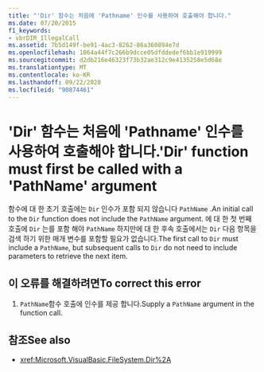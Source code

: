 ```yaml
---
title: "'Dir' 함수는 처음에 'Pathname' 인수를 사용하여 호출해야 합니다."
ms.date: 07/20/2015
f1_keywords:
- vbrDIR_IllegalCall
ms.assetid: 7b5d149f-be91-4ac3-8262-86a360894e7d
ms.openlocfilehash: 1064a44f7c266b9dcce05dfddedef6bb1e919999
ms.sourcegitcommit: d2db216e46323f73b32ae312c9e4135258e5d68e
ms.translationtype: MT
ms.contentlocale: ko-KR
ms.lasthandoff: 09/22/2020
ms.locfileid: "90874461"
---
```

# <a name="dir-function-must-first-be-called-with-a-pathname-argument"></a><span data-ttu-id="0bb2b-102">'Dir' 함수는 처음에 'Pathname' 인수를 사용하여 호출해야 합니다.</span><span class="sxs-lookup"><span data-stu-id="0bb2b-102">'Dir' function must first be called with a 'PathName' argument</span></span>

<span data-ttu-id="0bb2b-103">함수에 대 한 초기 호출에는 `Dir` 인수가 포함 되지 않습니다 `PathName` .</span><span class="sxs-lookup"><span data-stu-id="0bb2b-103">An initial call to the `Dir` function does not include the `PathName` argument.</span></span> <span data-ttu-id="0bb2b-104">에 대 한 첫 번째 호출에 `Dir` 는를 포함 해야 `PathName` 하지만에 대 한 후속 호출에서는 `Dir` 다음 항목을 검색 하기 위한 매개 변수를 포함할 필요가 없습니다.</span><span class="sxs-lookup"><span data-stu-id="0bb2b-104">The first call to `Dir` must include a `PathName`, but subsequent calls to `Dir` do not need to include parameters to retrieve the next item.</span></span>  
  
## <a name="to-correct-this-error"></a><span data-ttu-id="0bb2b-105">이 오류를 해결하려면</span><span class="sxs-lookup"><span data-stu-id="0bb2b-105">To correct this error</span></span>  
  
1. <span data-ttu-id="0bb2b-106">`PathName`함수 호출에 인수를 제공 합니다.</span><span class="sxs-lookup"><span data-stu-id="0bb2b-106">Supply a `PathName` argument in the function call.</span></span>  
  
## <a name="see-also"></a><span data-ttu-id="0bb2b-107">참조</span><span class="sxs-lookup"><span data-stu-id="0bb2b-107">See also</span></span>

- <xref:Microsoft.VisualBasic.FileSystem.Dir%2A>
